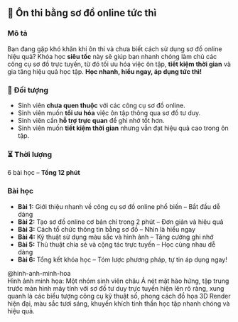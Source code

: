 ## 📌 Ôn thi bằng sơ đồ online tức thì

### Mô tả  
Bạn đang gặp khó khăn khi ôn thi và chưa biết cách sử dụng sơ đồ online hiệu quả? Khóa học **siêu tốc** này sẽ giúp bạn nhanh chóng làm chủ các công cụ sơ đồ trực tuyến, từ đó tối ưu hóa việc ôn tập, **tiết kiệm thời gian** và gia tăng hiệu quả học tập. **Học nhanh, hiểu ngay, áp dụng tức thì!**

### 🎯 Đối tượng  
- Sinh viên **chưa quen thuộc** với các công cụ sơ đồ online.
- Sinh viên muốn **tối ưu hóa** việc ôn tập thông qua sơ đồ tư duy.
- Sinh viên cần **hỗ trợ trực quan** để ghi nhớ tốt hơn.
- Sinh viên muốn **tiết kiệm thời gian** nhưng vẫn đạt hiệu quả cao trong ôn tập.

### ⏳ Thời lượng  
6 bài học – **Tổng 12 phút**

### Bài học  
- **Bài 1:** Giới thiệu nhanh về công cụ sơ đồ online phổ biến – Bắt đầu dễ dàng
- **Bài 2:** Tạo sơ đồ online cơ bản chỉ trong 2 phút – Đơn giản và hiệu quả
- **Bài 3:** Cách tổ chức thông tin bằng sơ đồ – Nhìn là hiểu ngay
- **Bài 4:** Kỹ thuật sử dụng màu sắc và hình ảnh – Tăng cường ghi nhớ
- **Bài 5:** Thủ thuật chia sẻ và cộng tác trực tuyến – Học cùng nhau dễ dàng
- **Bài 6:** Tổng kết khóa học – Tóm lược phương pháp, tự tin áp dụng ngay!

@hinh-anh-minh-hoa  
Hình ảnh minh họa: Một nhóm sinh viên châu Á nét mặt hào hứng, tập trung trước màn hình máy tính với sơ đồ tư duy trực tuyến hiện lên rõ ràng, xung quanh là các biểu tượng công cụ kỹ thuật số, phong cách đồ họa 3D Render hiện đại, màu sắc tươi sáng, khuyến khích tinh thần học tập nhanh chóng và hiệu quả.